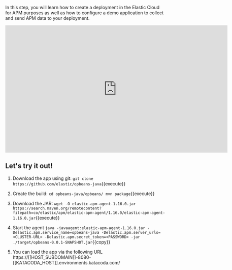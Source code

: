In this step, you will learn how to create a deployment in the Elastic Cloud for APM purposes as well as how to configure a demo application to collect and send APM data to your deployment.

<iframe style="width: 700px;height: 400px;" src="https://play.vidyard.com/xEfFutP5HqjVHtuxYSwE4c.html" frameborder="0" allow="accelerometer; autoplay; encrypted-media; gyroscope; picture-in-picture" allowfullscreen></iframe>

## Let's try it out!

1. Download the app using git:
`git clone https://github.com/elastic/opbeans-java`{{execute}}

2. Create the build:
`
cd opbeans-java/opbeans/
mvn package
`{{execute}}

3. Download the JAR:
`wget -O elastic-apm-agent-1.16.0.jar https://search.maven.org/remotecontent?filepath=co/elastic/apm/elastic-apm-agent/1.16.0/elastic-apm-agent-1.16.0.jar`{{execute}}

4. Start the agent
`java -javaagent:elastic-apm-agent-1.16.0.jar -Delastic.apm.service_name=opbeans-java -Delastic.apm.server_urls=<CLUSTER-URL> -Delastic.apm.secret_token=<PASSWORD> -jar ./target/opbeans-0.0.1-SNAPSHOT.jar`{{copy}}

5. You can load the app via the following URL https://[[HOST_SUBDOMAIN]]-8080-[[KATACODA_HOST]].environments.katacoda.com/
